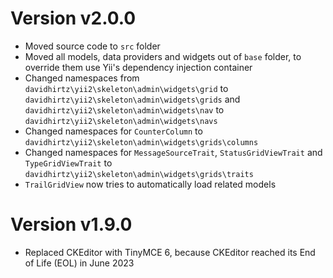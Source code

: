 # Version v2.0.0

- Moved source code to `src` folder
- Moved all models, data providers and widgets out of `base` folder, to override them use Yii's dependency injection
  container
- Changed namespaces from `davidhirtz\yii2\skeleton\admin\widgets\grid`
  to `davidhirtz\yii2\skeleton\admin\widgets\grids` and `davidhirtz\yii2\skeleton\admin\widgets\nav`
  to `davidhirtz\yii2\skeleton\admin\widgets\navs`
- Changed namespaces for `CounterColumn` to `davidhirtz\yii2\skeleton\admin\widgets\grids\columns`
- Changed namespaces for `MessageSourceTrait`, `StatusGridViewTrait` and `TypeGridViewTrait`
  to `davidhirtz\yii2\skeleton\admin\widgets\grids\traits`
- `TrailGridView` now tries to automatically load related models

# Version v1.9.0

- Replaced CKEditor with TinyMCE 6, because CKEditor reached its End of Life (EOL) in June 2023